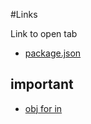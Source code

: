#Links

Link to open tab


- [package.json](https://docs.npmjs.com/creating-a-package-json-file)

## important

- [obj for in](https://developer.mozilla.org/ja/docs/Web/JavaScript/Reference/Statements/for...in)
